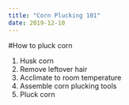 ```yaml
---
title: "Corn Plucking 101"
date: 2019-12-10
---
```

#How to pluck corn

1. Husk corn
1. Remove leftover hair
1. Acclimate to room temperature
1. Assemble corn plucking tools
1. Pluck corn